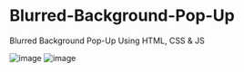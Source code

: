 # Blurred-Background-Pop-Up
Blurred Background Pop-Up Using HTML, CSS &amp; JS

![image](https://user-images.githubusercontent.com/110231091/202097202-b0016d8f-06cf-4eb2-ab9d-efdff203358b.png)
![image](https://user-images.githubusercontent.com/110231091/202097263-9a05c896-fb6e-4043-83e0-1a429398d8dd.png)
